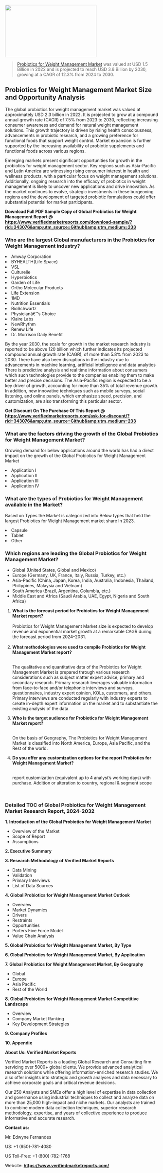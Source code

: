 <img src="https://ffe5etoiles.com/wp-content/uploads/2024/12/MST1-300x171.png" alt="" width="300" height="171" class="alignnone size-medium wp-image-20088" /><blockquote><p><p><a href="https://www.verifiedmarketreports.com/download-sample/?rid=343076&utm_source=Github&utm_medium=233" target="_blank">Probiotics for Weight Management Market</a> was valued at USD 1.5 Billion in 2022 and is projected to reach USD 3.6 Billion by 2030, growing at a CAGR of 12.3% from 2024 to 2030.</p></blockquote><p><h2>Probiotics for Weight Management Market Size and Opportunity Analysis</h2><p>The global probiotics for weight management market was valued at approximately USD 2.3 billion in 2022. It is projected to grow at a compound annual growth rate (CAGR) of 7.5% from 2023 to 2030, reflecting increasing consumer awareness and demand for natural weight management solutions. This growth trajectory is driven by rising health consciousness, advancements in probiotic research, and a growing preference for functional foods that support weight control. Market expansion is further supported by the increasing availability of probiotic supplements and functional foods across various regions.</p><p>Emerging markets present significant opportunities for growth in the probiotics for weight management sector. Key regions such as Asia-Pacific and Latin America are witnessing rising consumer interest in health and wellness products, with a particular focus on weight management solutions. Additionally, ongoing research into the efficacy of probiotics in weight management is likely to uncover new applications and drive innovation. As the market continues to evolve, strategic investments in these burgeoning regions and the development of targeted probiotic formulations could offer substantial potential for market participants.</p></p><p class=""><strong>Download Full PDF Sample Copy of Global Probiotics for Weight Management Report @ <a href="https://www.verifiedmarketreports.com/download-sample/?rid=343076&amp;utm_source=Github&amp;utm_medium=233" target="_blank">https://www.verifiedmarketreports.com/download-sample/?rid=343076&amp;utm_source=Github&amp;utm_medium=233</a></strong></p><h3 id="" class="">Who are the largest Global manufacturers in the Probiotics for Weight Management industry?</h3><p><li>Amway Corporation</li><li> BYHEALTH(Life Space)</li><li> VSL</li><li> Culturelle</li><li> Hyperbiotics</li><li> Garden of Life</li><li> Ortho Molecular Products</li><li> Life Extension</li><li> 1MD</li><li> Nutrition Essentials</li><li> BioSchwartz</li><li> Physicianâ€™s Choice</li><li> Klaire Labs</li><li> NewRhythm</li><li> Renew Life</li><li> Dr. Morrison Daily Benefit</li></p><div class=""><div class="" dir="" data-message-author-role="" data-message-id="" data-message-model-slug=""><div class=""><div class=""><div class=""><div class="" dir="" data-message-author-role="" data-message-id="" data-message-model-slug=""><div class=""><div class=""><p>By the year 2030, the scale for growth in the market research industry is reported to be above 120 billion which further indicates its projected compound annual growth rate (CAGR), of more than 5.8% from 2023 to 2030. There have also been disruptions in the industry due to advancements in machine learning, artificial intelligence and data analytics There is predictive analysis and real time information about consumers which such technologies provide to the companies enabling them to make better and precise decisions. The Asia-Pacific region is expected to be a key driver of growth, accounting for more than 35% of total revenue growth. In addition, new innovative techniques such as mobile surveys, social listening, and online panels, which emphasize speed, precision, and customization, are also transforming this particular sector.</p><p><strong>Get Discount On The Purchase Of This Report @&nbsp; <a href="https://www.verifiedmarketreports.com/ask-for-discount/?rid=343076&amp;utm_source=Github&amp;utm_medium=233" target="_blank">https://www.verifiedmarketreports.com/ask-for-discount/?rid=343076&amp;utm_source=Github&amp;utm_medium=233</a></strong></p></div></div></div></div></div></div></div></div><h3 id="" class="">What are the factors driving the growth of the Global Probiotics for Weight Management Market?</h3><p id="" class="">Growing demand for below applications around the world has had a direct impact on the growth of the Global Probiotics for Weight Management Market</p><p id="" class=""><li>Application I</li><li> Application II</li><li> Application III</li><li> Application IV</li></p><h3 id="" class="">What are the types of Probiotics for Weight Management available in the Market?</h3><p id="" class="">Based on Types the Market is categorized into Below types that held the largest Probiotics for Weight Management market share In 2023.</p><p id="" class=""><li>Capsule</li><li> Tablet</li><li> Other</li></p><h3 id="" class="">Which regions are leading the Global Probiotics for Weight Management Market?</h3><ul><li>Global (United States, Global and Mexico)</li><li>Europe (Germany, UK, France, Italy, Russia, Turkey, etc.)</li><li>Asia-Pacific (China, Japan, Korea, India, Australia, Indonesia, Thailand, Philippines, Malaysia and Vietnam)</li><li>South America (Brazil, Argentina, Columbia, etc.)</li><li>Middle East and Africa (Saudi Arabia, UAE, Egypt, Nigeria and South Africa)</li></ul><p><ol><li><strong>What is the forecast period for Probiotics for Weight Management Market report?<br /></strong><br /><span data-sheets-root="1" data-sheets-value="{&quot;1&quot;:2,&quot;2&quot;:&quot;XXXX size is expected to develop revenue and exponential market growth at a remarkable CAGR during the forecast period from 2024&ndash;2030.&quot;}" data-sheets-userformat="{&quot;2&quot;:12674,&quot;4&quot;:{&quot;1&quot;:2,&quot;2&quot;:16776960},&quot;10&quot;:2,&quot;11&quot;:0,&quot;15&quot;:&quot;Arial&quot;,&quot;16&quot;:12}">Probiotics for Weight Management Market size is expected to develop revenue and exponential market growth at a remarkable CAGR during the forecast period from 2024&ndash;2031.</span><br /><br /></li><li><strong>What methodologies were used to compile Probiotics for Weight Management Market report?<br /><br /></strong><p>The qualitative and quantitative data of the&nbsp;Probiotics for Weight Management Market is prepared through various research considerations such as subject matter expert advice, primary and secondary research. Primary research leverages valuable information from face-to-face and/or telephonic interviews and surveys, questionnaires, industry expert opinion, KOLs, customers, and others. Primary interviews are conducted regularly with industry experts to create in-depth expert information on the market and to substantiate the existing analysis of the data.&nbsp;</p></li><li><strong>Who is the target audience for Probiotics for Weight Management Market report?<br /><br /></strong><p>On the basis of Geography, The&nbsp;Probiotics for Weight Management Market is classified into North America, Europe, Asia Pacific, and the Rest of the world.</p></li><li><strong>Do you offer any customization options for the report Probiotics for Weight Management Market?<br /><br /></strong><p>report customization (equivalent up to 4 analyst&rsquo;s working days) with purchase. Addition or alteration to country, regional &amp; segment scope</p><p>&nbsp;</p></li></ol></p><h3 id="" class="">Detailed TOC of Global Probiotics for Weight Management Market Research Report, 2024-2032</h3><p id="" class=""><strong>1. Introduction of the Global Probiotics for Weight Management Market</strong></p><ul><li>Overview of the Market</li><li>Scope of Report</li><li>Assumptions</li></ul><p id="" class=""><strong>2. Executive Summary</strong></p><p id="" class=""><strong>3. Research Methodology of&nbsp;Verified Market Reports</strong></p><ul><li>Data Mining</li><li>Validation</li><li>Primary Interviews</li><li>List of Data Sources</li></ul><p id="" class=""><strong>4. Global Probiotics for Weight Management Market Outlook</strong></p><ul><li>Overview</li><li>Market Dynamics</li><li>Drivers</li><li>Restraints</li><li>Opportunities</li><li>Porters Five Force Model</li><li>Value Chain Analysis</li></ul><p id="" class=""><strong>5. Global Probiotics for Weight Management Market, By&nbsp;Type</strong></p><p id="" class=""><strong>6. Global Probiotics for Weight Management Market, By Application</strong></p><p id="" class=""><strong>7. Global Probiotics for Weight Management Market, By Geography</strong></p><ul><li>Global</li><li>Europe</li><li>Asia Pacific</li><li>Rest of the World</li></ul><p id="" class=""><strong>8. Global Probiotics for Weight Management Market Competitive Landscape</strong></p><ul><li>Overview</li><li>Company Market Ranking</li><li>Key Development Strategies</li></ul><p id="" class=""><strong>9. Company Profiles</strong></p><p id="" class=""><strong>10. Appendix</strong></p><p id="" class=""><strong>About Us: Verified Market Reports</strong></p><p id="" class="">Verified Market Reports is a leading Global Research and Consulting firm servicing over 5000+ global clients. We provide advanced analytical research solutions while offering information-enriched research studies. We also offer insights into strategic and growth analyses and data necessary to achieve corporate goals and critical revenue decisions.</p><p id="" class="">Our 250 Analysts and SMEs offer a high level of expertise in data collection and governance using industrial techniques to collect and analyze data on more than 25,000 high-impact and niche markets. Our analysts are trained to combine modern data collection techniques, superior research methodology, expertise, and years of collective experience to produce informative and accurate research.</p><p id="" class=""><strong>Contact us:</strong></p><p id="" class="">Mr. Edwyne Fernandes</p><p id="" class="">US: +1 (650)-781-4080</p><p id="" class="">US Toll-Free: +1 (800)-782-1768</p><p id="" class="">Website: <a target="" data-test-app-aware-link=""><strong>https://www.verifiedmarketreports.com/</strong></a></p>
